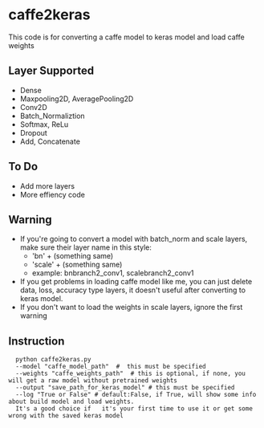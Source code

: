 # caffe2keras
This code is for converting a caffe model to keras model and load caffe weights   

## Layer Supported
- Dense
- Maxpooling2D, AveragePooling2D
- Conv2D
- Batch_Normaliztion
- Softmax, ReLu
- Dropout
- Add, Concatenate

## To Do
- Add more layers
- More effiency code

## Warning
- If you're going to convert a model with batch_norm and scale layers, make sure their layer name in this style:  
  - 'bn' + (something same)  
  - 'scale' + (something same)
  - example: bnbranch2\_conv1, scalebranch2\_conv1  
- If you get problems in loading caffe model like me, you can just delete data, loss, accuracy type layers, it doesn't useful after converting to keras model.
- If you don't want to load the weights in scale layers, ignore the first warning

## Instruction 
``` 
  python caffe2keras.py
  --model "caffe_model_path"  #  this must be specified  
  --weights "caffe_weights_path"  # this is optional, if none, you will get a raw model without pretrained weights  
  --output "save_path_for_keras_model" # this must be specified  
  --log "True or False" # default:False, if True, will show some info about build model and load weights.   
  It's a good choice if   it's your first time to use it or get some wrong with the saved keras model  
```

